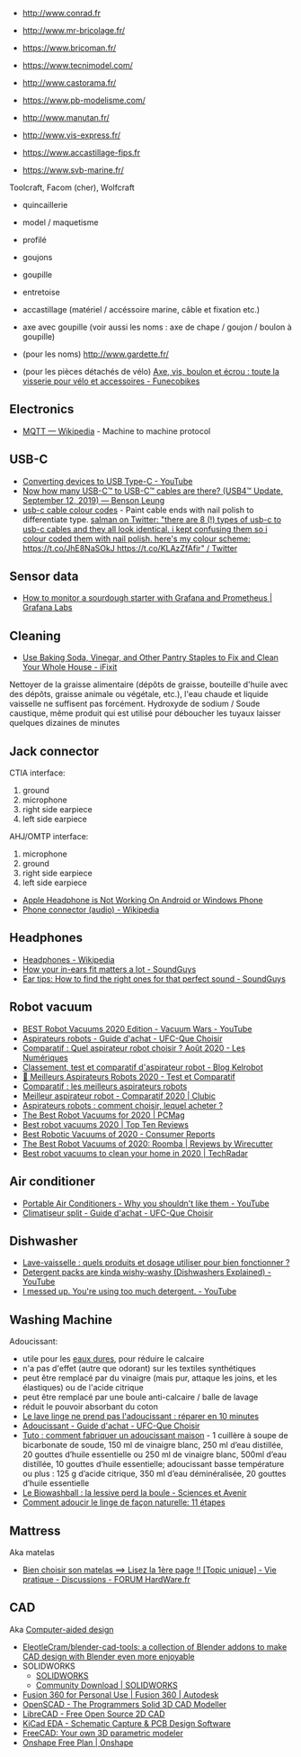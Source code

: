 - http://www.conrad.fr
- http://www.mr-bricolage.fr/
- https://www.bricoman.fr/
- https://www.tecnimodel.com/
- http://www.castorama.fr/
- https://www.pb-modelisme.com/

- http://www.manutan.fr/
- http://www.vis-express.fr/
- https://www.accastillage-fips.fr
- https://www.svb-marine.fr/

Toolcraft, Facom (cher), Wolfcraft

- quincaillerie
- model / maquetisme
- profilé
- goujons
- goupille
- entretoise
- accastillage (matériel / accéssoire marine, câble et fixation etc.)

- axe avec goupille (voir aussi les noms : axe de chape / goujon / boulon à goupille)
- (pour les noms) http://www.gardette.fr/
- (pour les pièces détachés de vélo) [Axe, vis, boulon et écrou : toute la visserie pour vélo et accessoires - Funecobikes](https://funecobikes.com/87-visserie-et-axe)

## Electronics

- [MQTT — Wikipedia](https://en.wikipedia.org/wiki/MQTT) - Machine to machine protocol

## USB-C

- [Converting devices to USB Type-C - YouTube](https://www.youtube.com/watch?v=V-vFtiDYiIw)
- [Now how many USB-C™ to USB-C™ cables are there? (USB4™ Update, September 12, 2019) — Benson Leung](https://people.kernel.org/bleung/now-how-many-usb-c-to-usb-c-cables-are-there-usb4-update-september-12)
- [usb-c cable colour codes](https://sa.lj.am/usbccccc/) - Paint cable ends with nail polish to differentiate type. [salman on Twitter: "there are 8 (!) types of usb-c to usb-c cables and they all look identical. i kept confusing them so i colour coded them with nail polish. here's my colour scheme: https://t.co/JhE8NaSOkJ https://t.co/KLAzZfAfir" / Twitter](https://twitter.com/_saljam/status/1416763470247247879)

## Sensor data

- [How to monitor a sourdough starter with Grafana and Prometheus | Grafana Labs](https://grafana.com/blog/2020/06/17/how-to-monitor-a-sourdough-starter-with-grafana-and-prometheus/)

## Cleaning

- [Use Baking Soda, Vinegar, and Other Pantry Staples to Fix and Clean Your Whole House - iFixit](https://www.ifixit.com/News/41800/use-baking-soda-vingear-and-other-pantry-staples-to-fix-and-clean-your-whole-house)

Nettoyer de la graisse alimentaire (dépôts de graisse, bouteille d'huile avec des dépôts, graisse animale ou végétale, etc.), l'eau chaude et liquide vaisselle ne suffisent pas forcément.
Hydroxyde de sodium / Soude caustique, même produit qui est utilisé pour déboucher les tuyaux laisser quelques dizaines de minutes

## Jack connector

CTIA interface:

1. ground
2. microphone
3. right side earpiece
4. left side earpiece

AHJ/OMTP interface:

1. microphone
2. ground
3. right side earpiece
4. left side earpiece

- [Apple Headphone is Not Working On Android or Windows Phone](https://mashtips.com/apple-headphone-on-android-or-windows/)
- [Phone connector (audio) - Wikipedia](https://en.wikipedia.org/wiki/Phone_connector_%28audio%29#TRRS_standards)

## Headphones

- [Headphones - Wikipedia](https://en.wikipedia.org/wiki/Headphones)
- [How your in-ears fit matters a lot - SoundGuys](https://web.archive.org/web/20211003174819/https://www.soundguys.com/how-your-in-ears-fit-matters-a-lot-21686/)
- [Ear tips: How to find the right ones for that perfect sound - SoundGuys](https://web.archive.org/web/20211002054453/https://www.soundguys.com/finding-ear-tips-17148/)

## Robot vacuum

- [BEST Robot Vacuums 2020 Edition - Vacuum Wars - YouTube](https://www.youtube.com/watch?v=bYjlDwY9wPo)
- [Aspirateurs robots - Guide d'achat - UFC-Que Choisir](https://www.quechoisir.org/guide-d-achat-aspirateurs-robots-n8441/)
- [Comparatif : Quel aspirateur robot choisir ? Août 2020 - Les Numériques](https://www.lesnumeriques.com/aspirateur-robot/comparatif-choisir-meilleur-aspirateur-robot-a1555.html)
- [Classement, test et comparatif d'aspirateur robot - Blog Kelrobot](https://www.kelrobot.fr/comparatif-de-robots-aspirateurs/)
- [🥇 Meilleurs Aspirateurs Robots 2020 - Test et Comparatif](https://www.futura-sciences.com/maison/comparatifs/meilleur-aspirateur-robot-comparatif/)
- [Comparatif : les meilleurs aspirateurs robots](https://www.lemonde.fr/guides-d-achat/article/2019/10/13/les-meilleurs-aspirateurs-robots_6015335_5306571.html)
- [Meilleur aspirateur robot - Comparatif 2020 | Clubic](https://www.clubic.com/image-et-son/article-851110-1-meilleur-aspirateur-robot-comparatif.html)
- [Aspirateurs robots : comment choisir, lequel acheter ?](https://www.tomsguide.fr/aspirateurs-robots-comment-choisir-lequel-acheter/)
- [The Best Robot Vacuums for 2020 | PCMag](https://www.pcmag.com/picks/the-best-robot-vacuums)
- [Best robot vacuums 2020 | Top Ten Reviews](https://www.toptenreviews.com/best-robot-vacuums)
- [Best Robotic Vacuums of 2020 - Consumer Reports](https://www.consumerreports.org/robotic-vacuums/best-robotic-vacuums-of-the-year/)
- [The Best Robot Vacuums of 2020: Roomba | Reviews by Wirecutter](https://www.nytimes.com/wirecutter/reviews/best-robot-vacuum/)
- [Best robot vacuums to clean your home in 2020 | TechRadar](https://www.techradar.com/news/best-robot-vacuums)

## Air conditioner

- [Portable Air Conditioners - Why you shouldn't like them - YouTube](https://www.youtube.com/watch?v=_-mBeYC2KGc)
- [Climatiseur split - Guide d'achat - UFC-Que Choisir](https://www.quechoisir.org/guide-d-achat-climatiseur-split-n78727/)

## Dishwasher

- [Lave-vaisselle : quels produits et dosage utiliser pour bien fonctionner ?](https://web.archive.org/web/20210715153722/https://www.beko.fr/page-editoriale/pastilles-ou-gel-liquide-de-rincage-et-sel-quels-produits-pour-mon-lave-vaisselle)
- [Detergent packs are kinda wishy-washy (Dishwashers Explained) - YouTube](https://www.youtube.com/watch?v=_rBO8neWw04)
- [I messed up. You're using too much detergent. - YouTube](https://www.youtube.com/watch?v=Ll6-eGDpimU)

## Washing Machine

Adoucissant:

- utile pour les [eaux dures](https://fr.wikipedia.org/wiki/Duret%C3%A9_de_l%27eau), pour réduire le calcaire
- n'a pas d'effet (autre que odorant) sur les textiles synthétiques
- peut être remplacé par du vinaigre (mais pur, attaque les joins, et les élastiques) ou de l'acide citrique
- peut être remplacé par une boule anti-calcaire / balle de lavage
- réduit le pouvoir absorbant du coton
- [Le lave linge ne prend pas l'adoucissant : réparer en 10 minutes](https://mesnotices.20minutes.fr/pieces-detachees-electromenager/panne/lave-linge/le-lave-linge-ne-prend-pas-l-adoucissant;5079.html)
- [Adoucissant - Guide d'achat - UFC-Que Choisir](https://www.quechoisir.org/guide-d-achat-adoucissant-n10353/)
- [Tuto : comment fabriquer un adoucissant maison](https://www.aufeminin.com/deco-pro/adoucissant-maison-s4012655.html) - 1 cuillère à soupe de bicarbonate de soude, 150 ml de vinaigre blanc, 250 ml d’eau distillée, 20 gouttes d’huile essentielle ou 250 ml de vinaigre blanc, 500ml d’eau distillée, 10 gouttes d’huile essentielle; adoucissant basse température ou plus : 125 g d’acide citrique, 350 ml d’eau déminéralisée, 20 gouttes d’huile essentielle
- [Le Biowashball : la lessive perd la boule - Sciences et Avenir](https://www.sciencesetavenir.fr/decryptage/le-biowashball-la-lessive-perd-la-boule_37016)
- [Comment adoucir le linge de façon naturelle: 11 étapes](https://fr.wikihow.com/adoucir-le-linge-de-fa%C3%A7on-naturelle)

## Mattress

Aka matelas

- [Bien choisir son matelas ==\> Lisez la 1ère page !! \[Topic unique\] - Vie pratique - Discussions - FORUM HardWare.fr](https://forum.hardware.fr/hfr/Discussions/Viepratique/unique-choisir-matelas-sujet_71389_1.htm)

## CAD

Aka [Computer-aided design](https://en.wikipedia.org/wiki/Computer-aided_design)

- [EleotleCram/blender-cad-tools: a collection of Blender addons to make CAD design with Blender even more enjoyable](https://github.com/EleotleCram/blender-cad-tools)
- SOLIDWORKS
	- [SOLIDWORKS](https://www.solidworks.com/)
	- [Community Download | SOLIDWORKS](https://www.solidworks.com/support/community-download#no-back)
- [Fusion 360 for Personal Use | Fusion 360 | Autodesk](https://www.autodesk.com/products/fusion-360/personal)
- [OpenSCAD - The Programmers Solid 3D CAD Modeller](https://openscad.org/)
- [LibreCAD - Free Open Source 2D CAD](https://librecad.org/)
- [KiCad EDA - Schematic Capture & PCB Design Software](https://www.kicad.org/)
- [FreeCAD: Your own 3D parametric modeler](https://www.freecadweb.org/)
- [Onshape Free Plan | Onshape](https://www.onshape.com/en/products/free)
